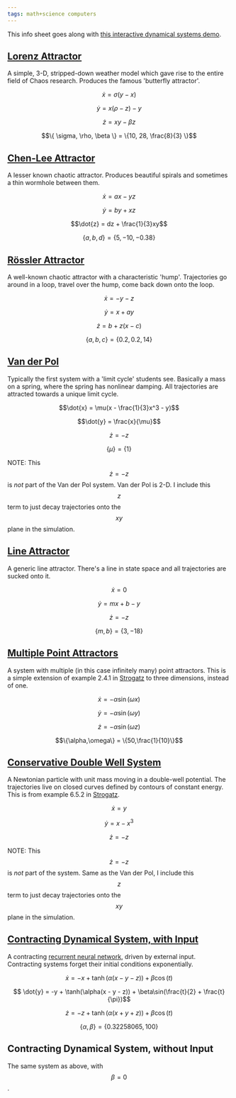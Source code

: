 ```yaml
---
tags: math+science computers
---
```


This info sheet goes along with [this interactive dynamical systems demo](https://kozleo.github.io/ds_demo/index.html).

## [Lorenz Attractor](https://en.wikipedia.org/wiki/Lorenz_system)

A simple, 3-D, stripped-down weather model which gave rise to the entire field of Chaos research. Produces the famous 'butterfly attractor'. 

$$\dot{x} = \sigma(y -x)$$

$$\dot{y} = x(\rho - z) - y$$

$$\dot{z} = xy - \beta z$$

$$\{ \sigma, \rho, \beta \} = \{10, 28, \frac{8}{3} \}$$

## [Chen-Lee Attractor](https://ir.nctu.edu.tw/bitstream/11536/26522/1/000220413000019.pdf)

A lesser known chaotic attractor. Produces beautiful spirals and sometimes a thin wormhole between them. 

$$\dot{x} = ax - yz$$

$$\dot{y} = by + xz$$

$$\dot{z} = dz + \frac{1}{3}xy$$

$$\{a, b, d\} = \{5, -10,-0.38 \}$$

## [Rössler Attractor](https://en.wikipedia.org/wiki/R%C3%B6ssler_attractor)

A well-known chaotic attractor with a characteristic 'hump'. Trajectories go around in a loop, travel over the hump, come back down onto the loop.

$$\dot{x} = -y - z$$

$$\dot{y} = x + ay$$

$$\dot{z} = b + z(x-c)$$

$$\{a, b, c\} = \{0.2, 0.2,14 \}$$

## [Van der Pol](https://en.wikipedia.org/wiki/Van_der_Pol_oscillator)

Typically the first system with a 'limit cycle' students see. Basically a mass on a spring, where the spring has nonlinear damping. All trajectories are attracted towards a unique limit cycle.

$$\dot{x} = \mu(x - \frac{1}{3}x^3 - y)$$

$$\dot{y} = \frac{x}{\mu}$$

$$\dot{z} = -z$$

$$\{\mu\} = \{1\}$$

NOTE: This $$\dot{z} = -z$$ is *not* part of the Van der Pol system. Van der Pol is 2-D. I include this $$z$$ term to just decay trajectories onto the $$xy$$ plane in the simulation. 

## [Line Attractor](http://www.scholarpedia.org/article/Attractor_network)

A generic line attractor. There's a line in state space and all trajectories are sucked onto it.

$$\dot{x} = 0$$

$$\dot{y} = mx + b - y$$

$$\dot{z} = -z$$

$$\{m,b\} = \{3,-18\}$$

## [Multiple Point Attractors](http://www.scholarpedia.org/article/Attractor_network)

A system with multiple (in this case infinitely many) point attractors. This is a simple extension of example 2.4.1 in [Strogatz](https://www.stevenstrogatz.com/books/nonlinear-dynamics-and-chaos-with-applications-to-physics-biology-chemistry-and-engineering) to three dimensions, instead of one.

$$\dot{x} = -\alpha\sin(\omega x)$$

$$\dot{y} = -\alpha\sin(\omega y)$$

$$\dot{z} = -\alpha\sin(\omega z)$$

$$\{\alpha,\omega\} = \{50,\frac{1}{10}\}$$

## [Conservative Double Well System](https://en.wikipedia.org/wiki/Conservative_system)

A Newtonian particle with unit mass moving in a double-well potential. The trajectories live on closed curves defined by contours of constant energy. This is from example 6.5.2 in [Strogatz](https://www.stevenstrogatz.com/books/nonlinear-dynamics-and-chaos-with-applications-to-physics-biology-chemistry-and-engineering). 

$$\dot{x} = y$$

$$\dot{y} = x-x^3$$

$$\dot{z} = -z$$

NOTE: This $$\dot{z} = -z$$ is *not* part of the system. Same as the Van der Pol, I include this $$z$$ term to just decay trajectories onto the $$xy$$ plane in the simulation.

## [Contracting Dynamical System, with Input](http://web.mit.edu/nsl/www/preprints/contraction.pdf) 

A contracting [recurrent neural network](https://en.wikipedia.org/wiki/Recurrent_neural_network), driven by external input. Contracting systems forget their initial conditions exponentially. 

$$\dot{x} = -x + \tanh( \alpha(x - y - z) ) + \beta\cos(t) $$

$$ \dot{y} = -y + \tanh(\alpha(x - y - z)) + \beta\sin(\frac{t}{2} + \frac{t}{\pi})$$

   $$ \dot{z} = -z + \tanh(\alpha(x + y + z)) + \beta\cos(t)$$

$$\{\alpha,\beta\} = \{0.32258065,100\}$$

## Contracting Dynamical System, without Input 

The same system as above, with $$\beta = 0$$.



